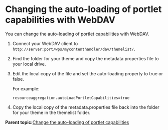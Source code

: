 # Changing the auto-loading of portlet capabilities with WebDAV

You can change the auto-loading of portlet capabilities with WebDAV.

1.  Connect your WebDAV client to `http://server:port/wps/mycontenthandler/dav/themelist/`.

2.  Find the folder for your theme and copy the metadata.properties file to your local drive.

3.  Edit the local copy of the file and set the auto-loading property to true or false.

    For example:

    ```
    resourceaggregation.autoLoadPortletCapabilities=true
    ```

4.  Copy the local copy of the metadata.properties file back into the folder for your theme in the themelist folder.


**Parent topic:**[Change the auto-loading of portlet capabilities](../dev-theme/themeopt_chng_auto_load_cap.md)

